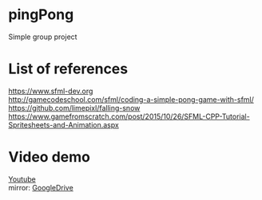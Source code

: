 # pingPong
Simple group project 

# List of references
https://www.sfml-dev.org <br />
http://gamecodeschool.com/sfml/coding-a-simple-pong-game-with-sfml/ <br />
https://github.com/limepixl/falling-snow <br />
https://www.gamefromscratch.com/post/2015/10/26/SFML-CPP-Tutorial-Spritesheets-and-Animation.aspx

# Video demo
[Youtube](https://youtu.be/KRC-qg9_Y1E) <br />
mirror: [GoogleDrive](https://drive.google.com/file/d/19FDeyXupaREIA8vDOBg0weF1X44-ChIf/view?usp=sharing)
